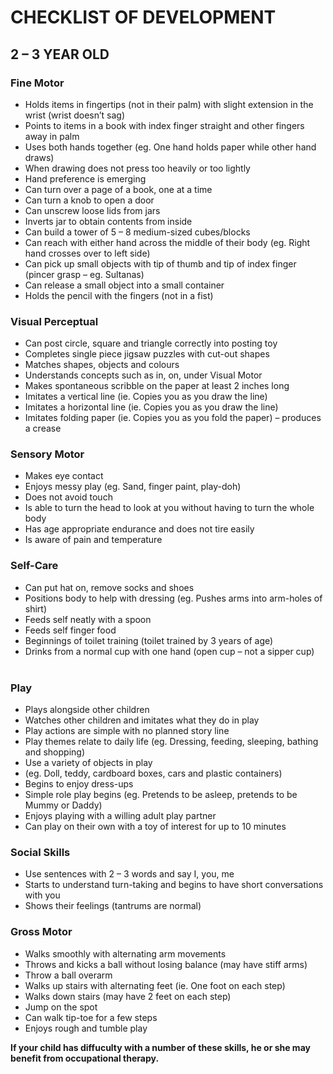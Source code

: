 # CHECKLIST OF DEVELOPMENT #
## 2 – 3 YEAR OLD ##

### Fine Motor ###
 - Holds items in fingertips (not in their palm) with slight extension in the wrist (wrist doesn’t sag)
 - Points to items in a book with index finger straight and other fingers away in palm
 - Uses both hands together (eg. One hand holds paper while other hand draws)
 - When drawing does not press too heavily or too lightly
 - Hand preference is emerging
 - Can turn over a page of a book, one at a time
 - Can turn a knob to open a door
 - Can unscrew loose lids from jars
 - Inverts jar to obtain contents from inside
 - Can build a tower of 5 – 8 medium-sized cubes/blocks
 - Can reach with either hand across the middle of their body (eg. Right hand crosses over to left side)
 - Can pick up small objects with tip of thumb and tip of index finger (pincer grasp – eg. Sultanas)
 - Can release a small object into a small container
 - Holds the pencil with the fingers (not in a fist)

### Visual Perceptual ###
 - Can post circle, square and triangle correctly into posting toy
 - Completes single piece jigsaw puzzles with cut-out shapes
 - Matches shapes, objects and colours
 - Understands concepts such as in, on, under
Visual Motor
 - Makes spontaneous scribble on the paper at least 2 inches long
 - Imitates a vertical line (ie. Copies you as you draw the line)
 - Imitates a horizontal line (ie. Copies you as you draw the line)
 - Imitates folding paper (ie. Copies you as you fold the paper) – produces a crease

### Sensory Motor ###
 - Makes eye contact
 - Enjoys messy play (eg. Sand, finger paint, play-doh)
 - Does not avoid touch
 - Is able to turn the head to look at you without having to turn the whole body
 - Has age appropriate endurance and does not tire easily
 - Is aware of pain and temperature

### Self-Care ###
 - Can put hat on, remove socks and shoes
 - Positions body to help with dressing (eg. Pushes arms into arm-holes of shirt)
 - Feeds self neatly with a spoon
 - Feeds self finger food
 - Beginnings of toilet training (toilet trained by 3 years of age)
 - Drinks from a normal cup with one hand (open cup – not a sipper cup)
 
### Play ###
 - Plays alongside other children
 - Watches other children and imitates what they do in play
 - Play actions are simple with no planned story line
 - Play themes relate to daily life (eg. Dressing, feeding, sleeping, bathing and shopping)
 - Use a variety of objects in play 
 - (eg. Doll, teddy, cardboard boxes, cars and plastic containers) 
 - Begins to enjoy dress-ups
 - Simple role play begins (eg. Pretends to be asleep, pretends to be Mummy or Daddy)
 - Enjoys playing with a willing adult play partner
 - Can play on their own with a toy of interest for up to 10 minutes

### Social Skills ###
 - Use sentences with 2 – 3 words and say I, you, me
 - Starts to understand turn-taking and begins to have short conversations with you
 - Shows their feelings (tantrums are normal)

### Gross Motor ###
 - Walks smoothly with alternating arm movements
 - Throws and kicks a ball without losing balance (may have stiff arms)
 - Throw a ball overarm
 - Walks up stairs with alternating feet (ie. One foot on each step)
 - Walks down stairs (may have 2 feet on each step)
 - Jump on the spot
 - Can walk tip-toe for a few steps
 - Enjoys rough and tumble play

**If your child  has diffuculty with a number of these skills, he or she may benefit from occupational therapy.**
